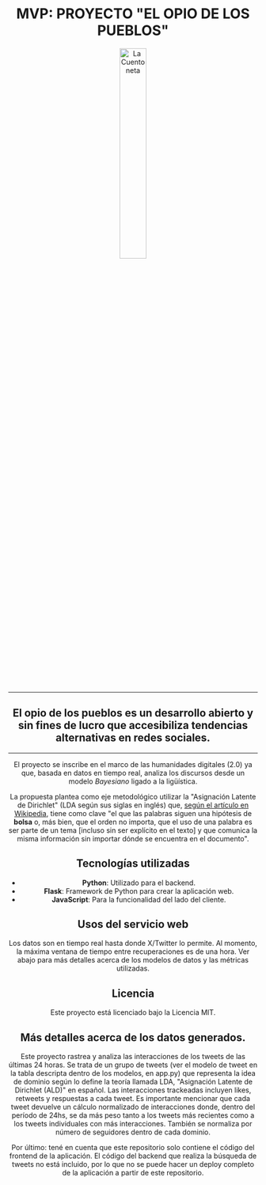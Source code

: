<div align="center" width="100%">

# MVP: PROYECTO "EL OPIO DE LOS PUEBLOS"

<picture>
        <source media="(prefers-color-scheme: dark)" srcset="https://github.com/rolivencia/cuentoneta/assets/32349705/b0ea0659-3c9d-4c4f-9d14-ab60d50dd832">
        <img width="33%" alt="La Cuentoneta" src="static/public/niña_arg.png">
    </picture>

---

## El opio de los pueblos es un desarrollo abierto y sin fines de lucro que accesibiliza tendencias alternativas en redes sociales. 

---

El proyecto se inscribe en el marco de las humanidades digitales (2.0) ya que, basada en datos en tiempo real, analiza los discursos desde un modelo <em>Bayesiano</em> ligado a la ligüística. 

La propuesta plantea como eje metodológico utilizar la "Asignación Latente de Dirichlet" (LDA según sus siglas en inglés) que, [según el artículo en Wikipedia](https://es.wikipedia.org/wiki/Latent_Dirichlet_Allocation), tiene como clave "el que las palabras siguen una hipótesis de **bolsa** o, más bien, que el orden no importa, que el uso de una palabra es ser parte de un tema [incluso sin ser explícito en el texto] y que comunica la misma información sin importar dónde se encuentra en el documento". 

## Tecnologías utilizadas

- **Python**: Utilizado para el backend.
- **Flask**: Framework de Python para crear la aplicación web.
- **JavaScript**: Para la funcionalidad del lado del cliente.

## Usos del servicio web

Los datos son en tiempo real hasta donde X/Twitter lo permite. Al momento, la máxima ventana de tiempo entre recuperaciones es de una hora. Ver abajo para más detalles acerca de los modelos de datos y las métricas utilizadas. 

## Licencia

Este proyecto está licenciado bajo la Licencia MIT.

## Más detalles acerca de los datos generados.

Este proyecto rastrea y analiza las interacciones de los tweets de las últimas 24 horas. Se trata de un grupo de tweets (ver el modelo de tweet en la tabla descripta dentro de los modelos, en app.py) que representa la idea de dominio según lo define la teoría llamada LDA, "Asignación Latente de Dirichlet (ALD)" en español. Las interacciones trackeadas incluyen likes, retweets y respuestas a cada tweet. Es importante mencionar que cada tweet devuelve un cálculo normalizado de interacciones donde, dentro del período de 24hs, se da más peso tanto a los tweets más recientes como a los tweets individuales con más interacciones. También se normaliza por número de seguidores dentro de cada dominio. 

Por último: tené en cuenta que este repositorio solo contiene el código del frontend de la aplicación. El código del backend que realiza la búsqueda de tweets no está incluido, por lo que no se puede hacer un deploy completo de la aplicación a partir de este repositorio. 
